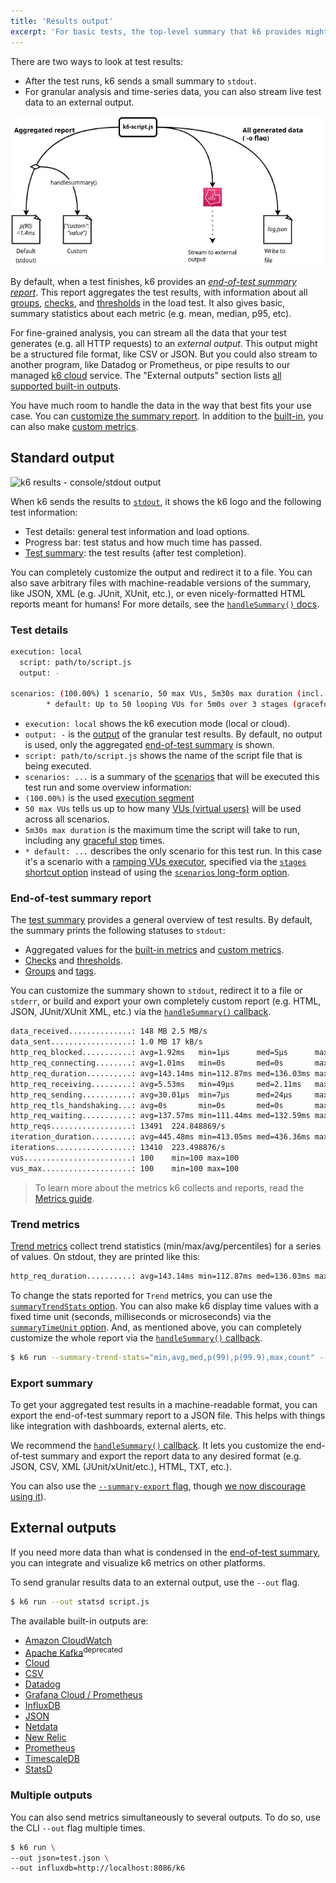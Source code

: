 ```yaml
---
title: 'Results output'
excerpt: 'For basic tests, the top-level summary that k6 provides might be enough. For detailed analysis, you can stream all data your test outputs to an external source.'
---
```


There are two ways to look at test results:
* After the test runs, k6 sends a small summary to `stdout`.
* For granular analysis and time-series data, you can also stream live test data to an external output.

![A diagram of the two broad ways to handle results: aggregated and granular](./images/k6-results-diagram.png)

By default, when a test finishes, k6 provides an [_end-of-test summary report_](#end-of-test-summary-report).
This report aggregates the test results, with information about all [groups](/using-k6/tags-and-groups#groups), [checks](/using-k6/checks), and [thresholds](/using-k6/thresholds) in the load test.
It also gives basic, summary statistics about each metric (e.g. mean, median, p95, etc).

For fine-grained analysis, you can stream all the data that your test generates (e.g. all HTTP requests) to an _external output_.
This output might be a structured file format, like CSV or JSON.
But you could also stream to another program, like Datadog or Prometheus, or pipe results to our managed [k6 cloud](/result-visualization/cloud) service.
The "External outputs" section lists [all supported built-in outputs](/getting-started/results-output#external-outputs).

You have much room to handle the data in the way that best fits your use case.
You can [customize the summary report](/results-visualization/end-of-test-summary#handlesummary-callback).
In addition to the [built-in](/using-k6/metrics#built-in-metrics), you can also make [custom metrics](/using-k6/metrics#custom-metrics).


## Standard output

![k6 results - console/stdout output](./images/k6-results-stdout.png)

When k6 sends the results to [`stdout`](https://en.wikipedia.org/wiki/Standard_streams#Standard_output_(stdout)), it shows the k6 logo and the following test information:

- Test details: general test information and load options.
- Progress bar: test status and how much time has passed.
- [Test summary](/results-visualization/end-of-test-summary): the test results (after test completion).

You can completely customize the output and redirect it to a file.
You can also save arbitrary files with machine-readable versions of the summary, like JSON, XML (e.g. JUnit, XUnit, etc.), or even nicely-formatted HTML reports meant for humans!
For more details, see the [`handleSummary()` docs](/results-visualization/end-of-test-summary#handlesummary-callback).

### Test details

<CodeGroup labels={[]}>

```bash
execution: local
  script: path/to/script.js
  output: -

scenarios: (100.00%) 1 scenario, 50 max VUs, 5m30s max duration (incl. graceful stop):
        * default: Up to 50 looping VUs for 5m0s over 3 stages (gracefulRampDown: 30s, gracefulStop: 30s)
```

</CodeGroup>

- `execution: local` shows the k6 execution mode (local or cloud).
- `output: -` is the [output](/getting-started/results-output#external-outputs) of the granular test results. By default, no output is used, only the aggregated [end-of-test summary](/results-visualization/end-of-test-summary) is shown.
- `script: path/to/script.js` shows the name of the script file that is being executed.
- `scenarios: ...` is a summary of the [scenarios](/using-k6/scenarios) that will be executed this test run and some overview information:
- `(100.00%)` is the used [execution segment](/using-k6/options#execution-segment)
- `50 max VUs` tells us up to how many [VUs (virtual users)](/misc/glossary#virtual-users) will be used across all scenarios.
- `5m30s max duration` is the maximum time the script will take to run, including any [graceful stop](/using-k6/scenarios/graceful-stop) times.
- `* default: ...` describes the only scenario for this test run. In this case it's a scenario with a [ramping VUs executor](/using-k6/scenarios/executors/ramping-vus), specified via the [`stages` shortcut option](/using-k6/options#stages) instead of using the [`scenarios` long-form option](/using-k6/options#scenarios).

### End-of-test summary report

The [test summary](/results-visualization/end-of-test-summary) provides a general overview of test results.
By default, the summary prints the following statuses to `stdout`:

- Aggregated values for the [built-in metrics](/using-k6/metrics#built-in-metrics) and [custom metrics](/using-k6/metrics#custom-metrics).
- [Checks](/using-k6/checks) and [thresholds](/using-k6/thresholds).
- [Groups](/using-k6/tags-and-groups#groups) and [tags](/using-k6/tags-and-groups#tags).

You can customize the summary shown to `stdout`, redirect it to a file or `stderr`, or build and export your own completely custom report (e.g. HTML, JSON, JUnit/XUnit XML, etc.) via the [`handleSummary()` callback](/results-visualization/end-of-test-summary#handlesummary-callback).


<CodeGroup labels={[]}>

```bash
data_received..............: 148 MB 2.5 MB/s
data_sent..................: 1.0 MB 17 kB/s
http_req_blocked...........: avg=1.92ms   min=1µs      med=5µs      max=288.73ms p(90)=11µs     p(95)=17µs
http_req_connecting........: avg=1.01ms   min=0s       med=0s       max=166.44ms p(90)=0s       p(95)=0s
http_req_duration..........: avg=143.14ms min=112.87ms med=136.03ms max=1.18s    p(90)=164.2ms  p(95)=177.75ms
http_req_receiving.........: avg=5.53ms   min=49µs     med=2.11ms   max=1.01s    p(90)=9.25ms   p(95)=11.8ms
http_req_sending...........: avg=30.01µs  min=7µs      med=24µs     max=1.89ms   p(90)=48µs     p(95)=63µs
http_req_tls_handshaking...: avg=0s       min=0s       med=0s       max=0s       p(90)=0s       p(95)=0s
http_req_waiting...........: avg=137.57ms min=111.44ms med=132.59ms max=589.4ms  p(90)=159.95ms p(95)=169.41ms
http_reqs..................: 13491  224.848869/s
iteration_duration.........: avg=445.48ms min=413.05ms med=436.36ms max=1.48s    p(90)=464.94ms p(95)=479.66ms
iterations.................: 13410  223.498876/s
vus........................: 100    min=100 max=100
vus_max....................: 100    min=100 max=100
```

</CodeGroup>

> To learn more about the metrics k6 collects and reports, read the [Metrics guide](/using-k6/metrics).

### Trend metrics

[Trend metrics](/using-k6/metrics#metric-types) collect trend statistics (min/max/avg/percentiles) for a series of values.
On stdout, they are printed like this:

<CodeGroup labels={[]}>

```bash
http_req_duration..........: avg=143.14ms min=112.87ms med=136.03ms max=1.18s    p(90)=164.2ms  p(95)=177.75ms
```

</CodeGroup>

To change the stats reported for `Trend` metrics, you can use the [`summaryTrendStats` option](/using-k6/options#summary-trend-stats).
You can also make k6 display time values with a fixed time unit (seconds, milliseconds or microseconds) via the [`summaryTimeUnit` option](/using-k6/options#summary-time-unit).
And, as mentioned above, you can completely customize the whole report via the [`handleSummary()` callback](/results-visualization/end-of-test-summary#handlesummary-callback).

<CodeGroup labels={[]}>

```bash
$ k6 run --summary-trend-stats="min,avg,med,p(99),p(99.9),max,count" --summary-time-unit=ms  script.js
```

</CodeGroup>

### Export summary

To get your aggregated test results in a machine-readable format,
you can export the end-of-test summary report to a JSON file.
This helps with things like integration with dashboards, external alerts, etc.

We recommend the [`handleSummary()` callback](/results-visualization/end-of-test-summary#handlesummary-callback).
It lets you customize the end-of-test summary and export the report data to any desired format (e.g. JSON, CSV, XML (JUnit/xUnit/etc.), HTML, TXT, etc.).

You can also use the [`--summary-export` flag](/using-k6/options#summary-export), though [we now discourage using it](/results-visualization/end-of-test-summary#summary-export-to-a-json-file)).

## External outputs

If you need more data than what is condensed in the [end-of-test summary](/results-visualization/end-of-test-summary), you can integrate and visualize k6 metrics on other platforms.

To send granular results data to an external output, use the `--out` flag.

<CodeGroup labels={[]}>

```bash
$ k6 run --out statsd script.js
```

</CodeGroup>

The available built-in outputs are:

<Glossary>

- [Amazon CloudWatch](/results-visualization/amazon-cloudwatch)
- [Apache Kafka](/results-visualization/apache-kafka)<sup>deprecated</sup>
- [Cloud](/results-visualization/cloud)
- [CSV](/results-visualization/csv)
- [Datadog](/results-visualization/datadog)
- [Grafana Cloud / Prometheus](/results-visualization/grafana-cloud)
- [InfluxDB](/results-visualization/influxdb-+-grafana)
- [JSON](/results-visualization/json)
- [Netdata](/results-visualization/netdata)
- [New Relic](/results-visualization/new-relic)
- [Prometheus](/results-visualization/prometheus)
- [TimescaleDB](/results-visualization/timescaledb)
- [StatsD](/results-visualization/statsd)

</Glossary>

### Multiple outputs

You can also send metrics simultaneously to several outputs.
To do so, use the CLI `--out` flag multiple times.

<CodeGroup labels={[]}>

```bash
$ k6 run \
--out json=test.json \
--out influxdb=http://localhost:8086/k6
```
</CodeGroup>

